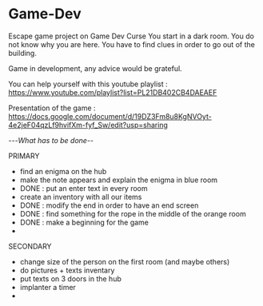 # Game-Dev
Escape game project on Game Dev Curse
You start in a dark room. You do not know why you are here. You have to find clues in order to go out of the building.

Game in development, any advice would be grateful.

You can help yourself with this youtube playlist :
 https://www.youtube.com/playlist?list=PL21DB402CB4DAEAEF

Presentation of the game :
https://docs.google.com/document/d/19DZ3Fm8u8KgNVOyt-4e2jeF04qzLf9hvifXm-fyf_Sw/edit?usp=sharing

---*What has to be done*--

PRIMARY
- find an enigma on the hub
- make the note appears and explain the enigma in blue room
- DONE : put an enter text in every room
- create an inventory with all our items
- DONE : modify the end in order to have an end screen
- DONE : find something for the rope in the middle of the orange room
- DONE : make a beginning for the game
-

SECONDARY
- change size of the person on the first room (and maybe others)
- do pictures + texts inventary
- put texts on 3 doors in the hub
- implanter a timer
- 
